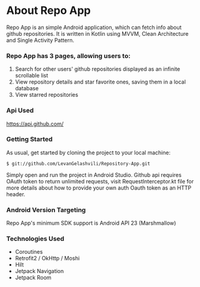 # About Repo App

Repo App is an simple Android application, which can fetch info about github repositories. It is written in Kotlin using MVVM, Clean Architecture and Single Activity Pattern.

### Repo App has 3 pages, allowing users to:
1. Search for other users' github repositories displayed as an infinite scrollable list
2. View repository details and star favorite ones, saving them in a local database
3. View starred repositories

### Api Used
<https://api.github.com/>

### Getting Started

As usual, get started by cloning the project to your local machine:

```
$ git://github.com/LevanGelashvili/Repository-App.git
```
Simply open and run the project in Android Studio. Github api requires OAuth token to return unlimited requests, visit RequestInterceptor.kt file for more details about how to provide your own auth Oauth token as an HTTP header.

### Android Version Targeting

Repo App's minimum SDK support is Android API 23 (Marshmallow)

### Technologies Used

* Coroutines
* Retrofit2 / OkHttp / Moshi
* Hilt
* Jetpack Navigation
* Jetpack Room